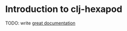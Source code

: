 # Introduction to clj-hexapod

TODO: write [great documentation](http://jacobian.org/writing/great-documentation/what-to-write/)
